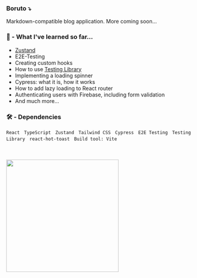 ###  Boruto ⤵
Markdown-compatible blog application. More coming soon...

### 🧠 - What I've learned so far...

- [Zustand](https://github.com/pmndrs/zustand)
- E2E-Testing
- Creating custom hooks
- How to use [Testing Library](https://github.com/testing-library)
- Implementing a loading spinner
- Cypress: what it is, how it works
- How to add lazy loading to React router
- Authenticating users with Firebase, including form validation
- And much more...
### 🛠️ - Dependencies 
 
 `React` &nbsp; `TypeScript` &nbsp; `Zustand` &nbsp; `Tailwind CSS` &nbsp; `Cypress` &nbsp; `E2E Testing` &nbsp; `Testing Library` &nbsp; `react-hot-toast` &nbsp; `Build tool: Vite` 

<br> 
<br> 



<img src='https://www.clipartmax.com/png/full/224-2244313_drawn-pen-writing-gif-transparent-thank-you-writing-gif.png' width='300px' />


